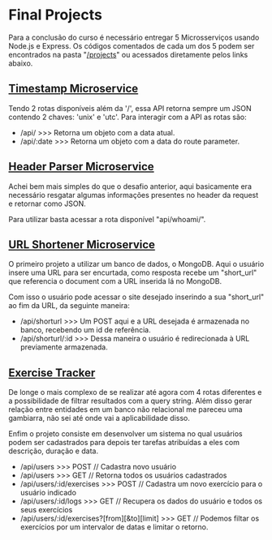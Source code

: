 # Final Projects

Para a conclusão do curso é necessário entregar 5 Microsserviços usando Node.js e Express. Os códigos comentados de cada um dos 5 podem ser encontrados na pasta "[/projects](./projects/)" ou acessados diretamente pelos links abaixo.

## [Timestamp Microservice](./projects/timestamp/app.js)

Tendo 2 rotas disponíveis além da '/', essa API retorna sempre um JSON contendo 2 chaves: 'unix' e 'utc'. Para interagir com a API as rotas são:
- /api/ >>> Retorna um objeto com a data atual.
- /api/:date >>> Retorna um objeto com a data do route parameter.

## [Header Parser Microservice](./projects/headerParser/app.js)

Achei bem mais simples do que o desafio anterior, aqui basicamente era necessário resgatar algumas informações presentes no header da request e retornar como JSON.

Para utilizar basta acessar a rota disponível "api/whoami/".

## [URL Shortener Microservice](./projects/urlShortener/app.js)

O primeiro projeto a utilizar um banco de dados, o MongoDB. Aqui o usuário insere uma URL para ser encurtada, como resposta recebe um "short_url" que referencia o document com a URL inserida lá no MongoDB.

Com isso o usuário pode acessar o site desejado inserindo a sua "short_url" ao fim da URL, da seguinte maneira:
- /api/shorturl >>> Um POST aqui e a URL desejada é armazenada no banco, recebendo um id de referência.
- /api/shorturl/:id >>> Dessa maneira o usuário é redirecionada à URL previamente armazenada.

## [Exercise Tracker](./projects/exerciseTracker/app.js)

De longe o mais complexo de se realizar até agora com 4 rotas diferentes e a possibilidade de filtrar resultados com a query string. Além disso gerar relação entre entidades em um banco não relacional me pareceu uma gambiarra, não sei até onde vai a aplicabilidade disso.

Enfim o projeto consiste em desenvolver um sistema no qual usuários podem ser cadastrados para depois ter tarefas atribuídas a eles com descrição, duração e data.
- /api/users >>> POST // Cadastra novo usuário
- /api/users >>> GET  // Retorna todos os usuários cadastrados
- /api/users/:id/exercises >>> POST // Cadastra um novo exercício para o usuário indicado
- /api/users/:id/logs >>> GET // Recupera os dados do usuário e todos os seus exercícios
- /api/users/:id/exercises?[from][&to][limit] >>> GET // Podemos filtar os exercícios por um intervalor de datas e limitar o retorno.
